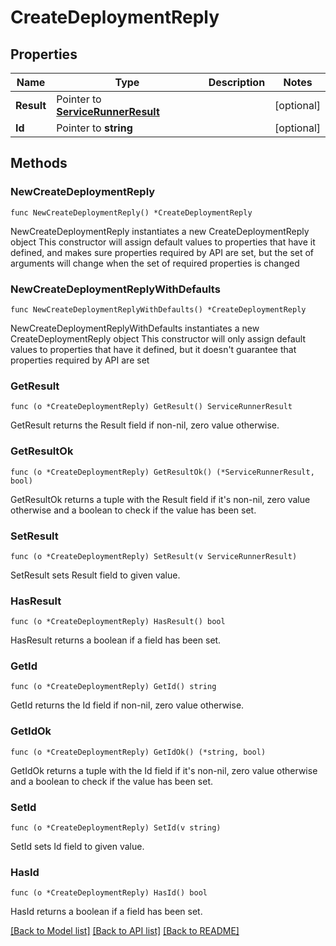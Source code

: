 # CreateDeploymentReply

## Properties

Name | Type | Description | Notes
------------ | ------------- | ------------- | -------------
**Result** | Pointer to [**ServiceRunnerResult**](ServiceRunnerResult.md) |  | [optional] 
**Id** | Pointer to **string** |  | [optional] 

## Methods

### NewCreateDeploymentReply

`func NewCreateDeploymentReply() *CreateDeploymentReply`

NewCreateDeploymentReply instantiates a new CreateDeploymentReply object
This constructor will assign default values to properties that have it defined,
and makes sure properties required by API are set, but the set of arguments
will change when the set of required properties is changed

### NewCreateDeploymentReplyWithDefaults

`func NewCreateDeploymentReplyWithDefaults() *CreateDeploymentReply`

NewCreateDeploymentReplyWithDefaults instantiates a new CreateDeploymentReply object
This constructor will only assign default values to properties that have it defined,
but it doesn't guarantee that properties required by API are set

### GetResult

`func (o *CreateDeploymentReply) GetResult() ServiceRunnerResult`

GetResult returns the Result field if non-nil, zero value otherwise.

### GetResultOk

`func (o *CreateDeploymentReply) GetResultOk() (*ServiceRunnerResult, bool)`

GetResultOk returns a tuple with the Result field if it's non-nil, zero value otherwise
and a boolean to check if the value has been set.

### SetResult

`func (o *CreateDeploymentReply) SetResult(v ServiceRunnerResult)`

SetResult sets Result field to given value.

### HasResult

`func (o *CreateDeploymentReply) HasResult() bool`

HasResult returns a boolean if a field has been set.

### GetId

`func (o *CreateDeploymentReply) GetId() string`

GetId returns the Id field if non-nil, zero value otherwise.

### GetIdOk

`func (o *CreateDeploymentReply) GetIdOk() (*string, bool)`

GetIdOk returns a tuple with the Id field if it's non-nil, zero value otherwise
and a boolean to check if the value has been set.

### SetId

`func (o *CreateDeploymentReply) SetId(v string)`

SetId sets Id field to given value.

### HasId

`func (o *CreateDeploymentReply) HasId() bool`

HasId returns a boolean if a field has been set.


[[Back to Model list]](../README.md#documentation-for-models) [[Back to API list]](../README.md#documentation-for-api-endpoints) [[Back to README]](../README.md)


